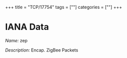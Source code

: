 +++
title = "TCP/17754"
tags = [""]
categories = [""]
+++

# IANA Data

_Name:_ zep

_Description:_ Encap. ZigBee Packets

